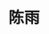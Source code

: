 ---
title: 陈雨
role: 硕士生
avatar_filename: avatar.jpg
interests:
  - 工业优化
superuser: false
user_groups:
  - 硕士生
--- 